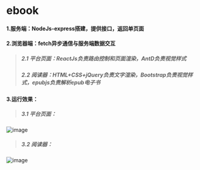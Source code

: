 # ebook
#### 1.服务端：NodeJs-express搭建，提供接口，返回单页面
#### 2.浏览器端：fetch异步通信与服务端数据交互
>##### 2.1 平台页面：ReactJs负责路由控制和页面渲染，AntD负责视觉样式
>##### 2.2 阅读器：HTML+CSS+jQuery负责文字渲染，Bootstrap负责视觉样式，epubjs负责解析epub电子书
#### 3.运行效果：
>##### 3.1 平台页面：
   ![image](https://github.com/xiaozhaoqi/ebook/blob/master/1.gif)
>##### 3.2 阅读器：
   ![image](https://github.com/xiaozhaoqi/ebook/blob/master/3.gif)
